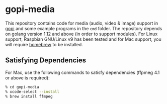 
# gopi-media

This repository contains code for media (audio, video & image) support in 
[gopi](http://github.com/djthorpe/gopi) and some example programs in the `cmd` folder.
The repository depends on golang version 1.12 and above (in order to support modules). For
Linux support, Raspbian GNU/Linux v9 has been tested and for Mac support, you will require
[homebrew](https://brew.sh/) to be installed.

## Satisfying Dependencies

For Mac, use the following commands to satisfy dependencies (ffpmeg 4.1 or above is required):

```sh
% cd gopi-media
% xcode-select --install
% brew install ffmpeg
```



